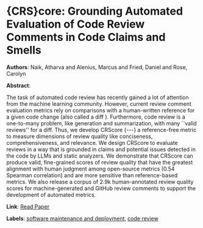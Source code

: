 # {CRS}core: Grounding Automated Evaluation of Code Review Comments in Code Claims and Smells

**Authors**: Naik, Atharva  and      Alenius, Marcus  and      Fried, Daniel  and      Rose, Carolyn

**Abstract**:

The task of automated code review has recently gained a lot of attention from the machine learning community. However, current review comment evaluation metrics rely on comparisons with a human-written reference for a given code change (also called a diff ). Furthermore, code review is a one-to-many problem, like generation and summarization, with many ``valid reviews'' for a diff. Thus, we develop CRScore {---} a reference-free metric to measure dimensions of review quality like conciseness, comprehensiveness, and relevance. We design CRScore to evaluate reviews in a way that is grounded in claims and potential issues detected in the code by LLMs and static analyzers. We demonstrate that CRScore can produce valid, fine-grained scores of review quality that have the greatest alignment with human judgment among open-source metrics (0.54 Spearman correlation) and are more sensitive than reference-based metrics. We also release a corpus of 2.9k human-annotated review quality scores for machine-generated and GitHub review comments to support the development of automated metrics.

**Link**: [Read Paper](https://aclanthology.org/2025.naacl-long.457/)

**Labels**: [software maintenance and deployment](../../labels/software_maintenance_and_deployment.md), [code review](../../labels/code_review.md)
